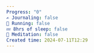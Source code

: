 ```yaml
---
Progress: "0"
✍️ Journaling: false
👟 Running: false
💤 8hrs of sleep: false
🧘 Meditation: false
Created time: 2024-07-11T12:29
---
```

